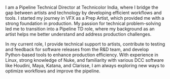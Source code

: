 I am a Pipeline Technical Director at Technicolor India, where I bridge the gap between artists and technology by developing efficient workflows and tools. I started my journey in VFX as a Prep Artist, which provided me with a strong foundation in production. My passion for technical problem-solving led me to transition into a Pipeline TD role, where my background as an artist helps me better understand and address production challenges.

In my current role, I provide technical support to artists, contribute to testing and feedback for software releases from the R&D team, and develop Python-based tools to enhance production efficiency. With experience in Linux, strong knowledge of Nuke, and familiarity with various DCC software like Houdini, Maya, Katana, and Clarisse, I am always exploring new ways to optimize workflows and improve the pipeline.
